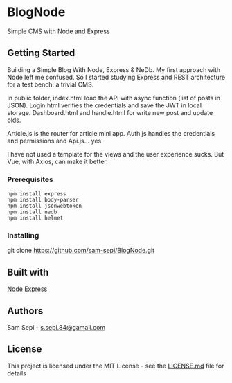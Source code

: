 # BlogNode

Simple CMS with Node and Express

## Getting Started

Building a Simple Blog With Node, Express & NeDb. My first approach with Node left me confused. So I started studying Express and REST architecture for a test bench: a trivial CMS.

In public folder, index.html load the API with async function (list of posts in JSON). Login.html verifies the credentials and save the JWT in local storage. Dashboard.html and handle.html for write new post and update olds.

Article.js is the router for article mini app. Auth.js handles the credentials and permissions and Api.js... yes.

I have not used a template for the views and the user experience sucks. But Vue, with Axios, can make it better.

### Prerequisites

```
npm install express
npm install body-parser
npm install jsonwebtoken
npm install nedb
npm install helmet
```

### Installing

git clone https://github.com/sam-sepi/BlogNode.git

## Built with

[Node](https://nodejs.org/en/)
[Express](https://expressjs.com/)

## Authors

Sam Sepi - s.sepi.84@gamail.com

## License

This project is licensed under the MIT License - see the [LICENSE.md](LICENSE.md) file for details